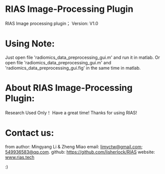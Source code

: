 # RIAS Image-Processing Plugin
RIAS Image processing plugin；
Version: V1.0

# Using Note:
Just open file 'radiomics_data_preprocessing_gui.m' and run it in matlab.
Or open file 'radiomics_data_preprocessing_gui.m' and 'radiomics_data_preprocessing_gui.fig' in the same time in matlab.

# About RIAS Image-Processing Plugin:
Research Used Only！
Have a great time!
Thanks for using RIAS!

# Contact us:
from author: Mingyang Li  &  Zheng Miao
email: limyctw@gmail.com;  549936583@qq.com.
github: https://github.com/lisherlock/RIAS
website: www.rias.tech

:)
